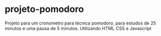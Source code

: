 # projeto-pomodoro
Projeto para um cronometro para técnica pomodoro, para estudos de 25 minutos e uma pausa de 5 minutos.
Utilizando HTML CSS e Javascript
